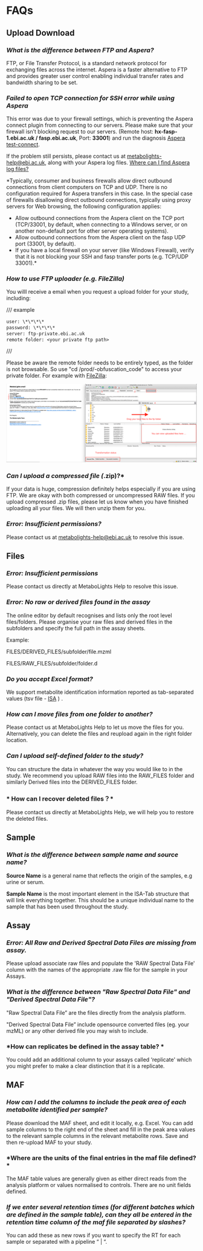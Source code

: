 # FAQs
## Upload Download
### *What is the difference between FTP and Aspera?*
FTP, or File Transfer Protocol, is a standard network protocol for exchanging files across the internet. Aspera is a faster alternative to FTP and provides greater user control enabling individual transfer rates and bandwidth sharing to be set.

### *Failed to open TCP connection for SSH error while using Aspera*
This error was due to your firewall settings, which is preventing the Aspera connect plugin from connecting to our servers. Please make sure that your firewall isn’t blocking request to our servers. (Remote host: **hx-fasp-1.ebi.ac.uk / fasp.ebi.ac.uk**, Port: **33001**) and run the diagnosis [Aspera test-connect](https://test-connect.asperasoft.com/).

 If the problem still persists, please contact us at metabolights-help@ebi.ac.uk, along with your Aspera log files.
[Where can I find Aspera log files?](https://www.ibm.com/support/pages/where-are-logs-ibm-aspera-connect-located)

*Typically, consumer and business firewalls allow direct outbound connections from client computers on TCP and UDP. There is no configuration required for Aspera transfers in this case. In the special case of firewalls disallowing direct outbound connections, typically using proxy servers for Web browsing, the following configuration applies:
- Allow outbound connections from the Aspera client on the TCP port (TCP/33001, by default, when connecting to a Windows server, or on another non-default port for other server operating systems).
- Allow outbound connections from the Aspera client on the fasp UDP port (33001, by default).
- If you have a local firewall on your server (like Windows Firewall), verify that it is not blocking your SSH and fasp transfer ports (e.g. TCP/UDP 33001).*

### *How to use FTP uploader (e.g. FileZilla)*

You willl receive a email when you request a upload folder for your study, including:

/// example
```
user: \*\*\*\*
password: \*\*\*\*
server: ftp-private.ebi.ac.uk
remote folder: <your private ftp path>
```
///

Please be aware the remote folder needs to be entirely typed, as the folder is not browsable. So use "cd /prod/<your studyID>-obfuscation\_code" to access your private folder. For example with [FileZilla](https://filezilla-project.org ):

![Portal](assets/images/FileZilla.jpg)

### *Can I upload a compressed file (*.zip)?*
If your data is huge, compression definitely helps especially if you are using FTP. We are okay with both compressed or uncompressed RAW files. If you upload compressed .zip files, please let us know when you have finished uploading all your files. We will then unzip them for you.


### *Error: Insufficient permissions?*
Please contact us at metabolights-help@ebi.ac.uk to resolve this issue.

## Files
### *Error: Insufficient permissions*
Please contact us directly at MetaboLights Help to resolve this issue.

### *Error: No raw or derived files found in the assay*
The online editor by default recognises and lists only the root level files/folders. Please organise your raw files and derived files in the subfolders and specify the full path in the assay sheets.

Example:

FILES/DERIVED\_FILES/subfolder/file.mzml

FILES/RAW\_FILES/subfolder/folder.d



### *Do you accept Excel format?*

We support metabolite identification information reported as tab-separated values (tsv file - [ISA](https://isa-tools.org) ) .

### *How can I move files from one folder to another?*
Please contact us at MetaboLights Help to let us move the files for you. Alternatively, you can delete the files and reupload again in the right folder location.

### *Can I upload self-defined folder to the study?*
You can structure the data in whatever the way you would like to in the study. We recommend you upload RAW files into the RAW\_FILES folder and similarly Derived files into the DERIVED\_FILES folder.

### * How can I recover deleted files？*
Please contact us directly at MetaboLights Help, we will help you to restore the deleted files.

## Sample
### *What is the difference between sample name and source name?*
**Source Name** is a general name that reflects the origin of the samples, e.g urine or serum.

**Sample Name** is the most important element in the ISA-Tab structure that will link everything together. This should be a unique individual name to the sample that has been used throughout the study.

## Assay
### *Error: All Raw and Derived Spectral Data Files are missing from assay.*
Please upload associate raw files and populate the 'RAW Spectral Data File' column with the names of the appropriate .raw file for the sample in your Assays.

### *What is the difference between "Raw Spectral Data File" and "Derived Spectral Data File"?*
"Raw Spectral Data File” are the files directly from the analysis platform.

"Derived Spectral Data File” include opensource converted files (eg. your mzML) or any other derived file you may wish to include.

### *How can replicates be defined in the assay table? *
You could add an additional column to your assays called ‘replicate' which you might prefer to make a clear distinction that it is a replicate.

## MAF

### *How can I add the columns to include the peak area of each metabolite identified per sample?*
Please download the MAF sheet, and edit it locally, e.g. Excel. You can add sample columns to the right end of the sheet and fill in the peak area values to the relevant sample columns in the relevant metabolite rows. Save and then re-upload MAF to your study.

### *Where are the units of the final entries in the maf file defined? *
The MAF table values are generally given as either direct reads from the analysis platform or values normalised to controls. There are no unit fields defined.

### *If we enter several retention times (for different batches which are defined in the sample table), can they all be entered in the retention time column of the maf file separated by slashes?*
You can add these as new rows if you want to specify the RT for each sample or separated with a pipeline “ | “.

